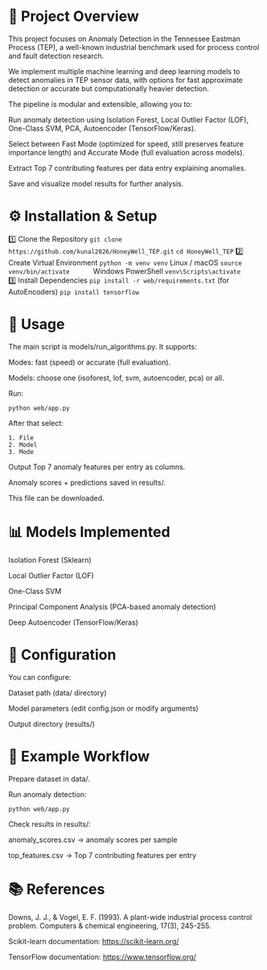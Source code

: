 # 📌 Project Overview
This project focuses on Anomaly Detection in the Tennessee Eastman Process (TEP), a well-known industrial benchmark used for process control and fault detection research.

We implement multiple machine learning and deep learning models to detect anomalies in TEP sensor data, with options for fast approximate detection or accurate but computationally heavier detection.

The pipeline is modular and extensible, allowing you to:

Run anomaly detection using Isolation Forest, Local Outlier Factor (LOF), One-Class SVM, PCA, Autoencoder (TensorFlow/Keras).

Select between Fast Mode (optimized for speed, still preserves feature importance length) and Accurate Mode (full evaluation across models).

Extract Top 7 contributing features per data entry explaining anomalies.

Save and visualize model results for further analysis.

# ⚙️ Installation & Setup
1️⃣ Clone the Repository
    ```
    git clone https://github.com/kunal2026/HoneyWell_TEP.git
    ```
    ```
    cd HoneyWell_TEP
    ```
2️⃣ Create Virtual Environment
    ```
    python -m venv venv
    ```
    Linux / macOS
    ```
    source venv/bin/activate      
    ```
    Windows PowerShell
    ```
    venv\Scripts\activate         
    ```
3️⃣ Install Dependencies
    ```
    pip install -r web/requirements.txt
    ```
    (for AutoEncoders)
    ```
    pip install tensorflow       
    ```
# 🚀 Usage
The main script is models/run_algorithms.py.
It supports:

Modes: fast (speed) or accurate (full evaluation).

Models: choose one (isoforest, lof, svm, autoencoder, pca) or all.

Run:
```
python web/app.py
```

After that select:

    1. File
    2. Model
    3. Mode

    
Output
Top 7 anomaly features per entry as columns.

Anomaly scores + predictions saved in results/.

This file can be downloaded.

# 📊 Models Implemented
Isolation Forest (Sklearn)

Local Outlier Factor (LOF)

One-Class SVM

Principal Component Analysis (PCA-based anomaly detection)

Deep Autoencoder (TensorFlow/Keras)

# 🔧 Configuration
You can configure:

Dataset path (data/ directory)

Model parameters (edit config.json or modify arguments)

Output directory (results/)

# 🧪 Example Workflow
Prepare dataset in data/.

Run anomaly detection:
```
python web/app.py
```
Check results in results/:

anomaly_scores.csv → anomaly scores per sample

top_features.csv → Top 7 contributing features per entry


# 📚 References
Downs, J. J., & Vogel, E. F. (1993). A plant-wide industrial process control problem. Computers & chemical engineering, 17(3), 245-255.

Scikit-learn documentation: https://scikit-learn.org/

TensorFlow documentation: https://www.tensorflow.org/
